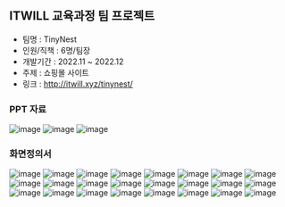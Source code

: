 ## ITWILL 교육과정 팀 프로젝트
- 팀명 : TinyNest
- 인원/직책 : 6명/팀장
- 개발기간 : 2022.11 ~ 2022.12
- 주제 : 쇼핑몰 사이트
- 링크 : http://itwill.xyz/tinynest/

### PPT 자료
![image](https://github.com/mu-aa/TinyNest/assets/122263555/e5d6eb3f-ccb5-4848-8dff-daf869482d39)
![image](https://github.com/mu-aa/TinyNest/assets/122263555/a44ea141-7f24-401d-95f2-036dcd8703be)
![image](https://github.com/mu-aa/TinyNest/assets/122263555/f2f9280a-0250-416a-8dc1-4df2e93f68f7)

### 화면정의서
![image](https://github.com/mu-aa/TinyNest/assets/122263555/ca0c63cc-2724-46f9-b998-39da841400f4)
![image](https://github.com/mu-aa/TinyNest/assets/122263555/3f61b160-a5b1-47b2-a915-7ae2db4dd44e)
![image](https://github.com/mu-aa/TinyNest/assets/122263555/d092b8dd-0971-4d36-bfa2-b32f95601e24)
![image](https://github.com/mu-aa/TinyNest/assets/122263555/ef81093e-8804-4828-9f63-49ea16796088)
![image](https://github.com/mu-aa/TinyNest/assets/122263555/fd6d3300-a582-4b34-8295-ce92bb803a01)
![image](https://github.com/mu-aa/TinyNest/assets/122263555/f99ff9df-b1ad-4b08-86ab-da961fb73280)
![image](https://github.com/mu-aa/TinyNest/assets/122263555/dad2af19-6550-4d8f-a0ca-4795ca60328b)
![image](https://github.com/mu-aa/TinyNest/assets/122263555/8078b2e4-ed81-4e28-9c88-355e8c0f71ab)
![image](https://github.com/mu-aa/TinyNest/assets/122263555/0830cc40-ce3d-49de-856b-1c1c757f74cc)
![image](https://github.com/mu-aa/TinyNest/assets/122263555/3ac08ad0-2cff-41c6-9a30-6838df184e2e)
![image](https://github.com/mu-aa/TinyNest/assets/122263555/ae60a506-79a0-4239-8366-b82e8d9397d0)
![image](https://github.com/mu-aa/TinyNest/assets/122263555/b6730ae9-e606-4c97-988c-3a19b34ac211)
![image](https://github.com/mu-aa/TinyNest/assets/122263555/af94bb97-867b-4ef9-8f22-354312521aa1)
![image](https://github.com/mu-aa/TinyNest/assets/122263555/9a3a8ea7-ce42-424b-bca8-8094ba438d24)
![image](https://github.com/mu-aa/TinyNest/assets/122263555/d8a584d0-2556-4b28-8d05-4a1a9eb281de)
![image](https://github.com/mu-aa/TinyNest/assets/122263555/eda736ce-79dc-4074-b6b1-0c3c88c83075)
![image](https://github.com/mu-aa/TinyNest/assets/122263555/bb11096b-9062-49c3-ba48-a503ae145523)
![image](https://github.com/mu-aa/TinyNest/assets/122263555/0e77b575-5b23-475b-b78e-21bae29a41d3)
![image](https://github.com/mu-aa/TinyNest/assets/122263555/a50ceed8-d62d-460b-8d89-ad2a6fcf2088)
![image](https://github.com/mu-aa/TinyNest/assets/122263555/b941f60f-b102-4c36-8b9a-d185916065d6)
![image](https://github.com/mu-aa/TinyNest/assets/122263555/e8573db2-db6a-4c1a-b001-aa98717faa19)
![image](https://github.com/mu-aa/TinyNest/assets/122263555/d920f44d-3eb7-4140-bbf1-9d444bcbf873)
![image](https://github.com/mu-aa/TinyNest/assets/122263555/fa7f65b6-2cd0-4be2-baae-739d3d836e7c)
![image](https://github.com/mu-aa/TinyNest/assets/122263555/6c5a1e9e-66f2-4563-8153-b0ff02666e10)


